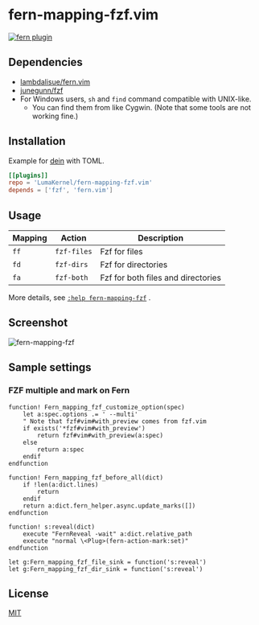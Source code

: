 # fern-mapping-fzf.vim

[![fern plugin](https://img.shields.io/badge/🌿%20fern-plugin-yellowgreen)](https://github.com/lambdalisue/fern.vim)

## Dependencies

- [lambdalisue/fern.vim](https://github.com/lambdalisue/fern.vim)
- [junegunn/fzf](https://github.com/junegunn/fzf)
- For Windows users, `sh` and `find` command compatible with UNIX-like.
  - You can find them from like Cygwin. (Note that some tools are not working fine.)

## Installation

Example for [dein](https://github.com/Shougo/dein.vim) with TOML.

```toml
[[plugins]]
repo = 'LumaKernel/fern-mapping-fzf.vim'
depends = ['fzf', 'fern.vim']
```

## Usage

| Mapping | Action        | Description                             |
| ------- | ------------- | --------------------------------------- |
| `ff`    | `fzf-files`   | Fzf for files                           |
| `fd`    | `fzf-dirs`    | Fzf for directories                     |
| `fa`    | `fzf-both`    | Fzf for both files and directories      |

More details, see [`:help fern-mapping-fzf`](https://github.com/LumaKernel/fern-mapping-fzf.vim/blob/master/doc/fern-mapping-fzf.txt) .

## Screenshot

![fern-mapping-fzf](https://user-images.githubusercontent.com/29811106/77903876-8e00ef00-72be-11ea-8d17-fa312cc2ab93.gif)

## Sample settings

### FZF multiple and mark on Fern

```vim
function! Fern_mapping_fzf_customize_option(spec)
    let a:spec.options .= ' --multi'
    " Note that fzf#vim#with_preview comes from fzf.vim
    if exists('*fzf#vim#with_preview')
        return fzf#vim#with_preview(a:spec)
    else
        return a:spec
    endif
endfunction

function! Fern_mapping_fzf_before_all(dict)
    if !len(a:dict.lines)
        return
    endif
    return a:dict.fern_helper.async.update_marks([])
endfunction

function! s:reveal(dict)
    execute "FernReveal -wait" a:dict.relative_path
    execute "normal \<Plug>(fern-action-mark:set)"
endfunction

let g:Fern_mapping_fzf_file_sink = function('s:reveal')
let g:Fern_mapping_fzf_dir_sink = function('s:reveal')
```

## License

[MIT](https://github.com/LumaKernel/fern-mapping-fzf.vim/blob/master/LICENSE)
